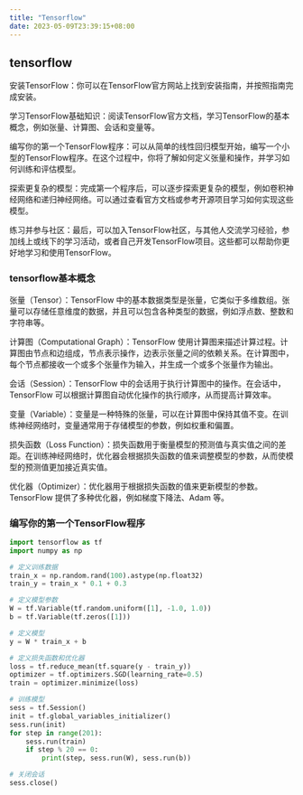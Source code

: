 ```yaml
---
title: "Tensorflow"
date: 2023-05-09T23:39:15+08:00
---
```


## tensorflow

安装TensorFlow：你可以在TensorFlow官方网站上找到安装指南，并按照指南完成安装。

学习TensorFlow基础知识：阅读TensorFlow官方文档，学习TensorFlow的基本概念，例如张量、计算图、会话和变量等。

编写你的第一个TensorFlow程序：可以从简单的线性回归模型开始，编写一个小型的TensorFlow程序。在这个过程中，你将了解如何定义张量和操作，并学习如何训练和评估模型。

探索更复杂的模型：完成第一个程序后，可以逐步探索更复杂的模型，例如卷积神经网络和递归神经网络。可以通过查看官方文档或参考开源项目学习如何实现这些模型。

练习并参与社区：最后，可以加入TensorFlow社区，与其他人交流学习经验，参加线上或线下的学习活动，或者自己开发TensorFlow项目。这些都可以帮助你更好地学习和使用TensorFlow。

### tensorflow基本概念

张量（Tensor）：TensorFlow 中的基本数据类型是张量，它类似于多维数组。张量可以存储任意维度的数据，并且可以包含各种类型的数据，例如浮点数、整数和字符串等。

计算图（Computational Graph）：TensorFlow 使用计算图来描述计算过程。计算图由节点和边组成，节点表示操作，边表示张量之间的依赖关系。在计算图中，每个节点都接收一个或多个张量作为输入，并生成一个或多个张量作为输出。

会话（Session）：TensorFlow 中的会话用于执行计算图中的操作。在会话中，TensorFlow 可以根据计算图自动优化操作的执行顺序，从而提高计算效率。

变量（Variable）：变量是一种特殊的张量，可以在计算图中保持其值不变。在训练神经网络时，变量通常用于存储模型的参数，例如权重和偏置。

损失函数（Loss Function）：损失函数用于衡量模型的预测值与真实值之间的差距。在训练神经网络时，优化器会根据损失函数的值来调整模型的参数，从而使模型的预测值更加接近真实值。

优化器（Optimizer）：优化器用于根据损失函数的值来更新模型的参数。TensorFlow 提供了多种优化器，例如梯度下降法、Adam 等。

### 编写你的第一个TensorFlow程序

```py
import tensorflow as tf
import numpy as np

# 定义训练数据
train_x = np.random.rand(100).astype(np.float32)
train_y = train_x * 0.1 + 0.3

# 定义模型参数
W = tf.Variable(tf.random.uniform([1], -1.0, 1.0))
b = tf.Variable(tf.zeros([1]))

# 定义模型
y = W * train_x + b

# 定义损失函数和优化器
loss = tf.reduce_mean(tf.square(y - train_y))
optimizer = tf.optimizers.SGD(learning_rate=0.5)
train = optimizer.minimize(loss)

# 训练模型
sess = tf.Session()
init = tf.global_variables_initializer()
sess.run(init)
for step in range(201):
    sess.run(train)
    if step % 20 == 0:
        print(step, sess.run(W), sess.run(b))

# 关闭会话
sess.close()
```